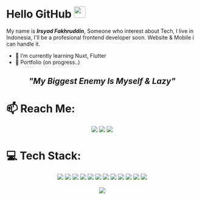 <h1>Hello GitHub <img src="https://github.com/TheDudeThatCode/TheDudeThatCode/blob/master/Assets/Hi.gif?raw=true" width="30"></h1>

<p>My name is <b><i>Irsyad Fakhruddin</i></b>, Someone who interest about Tech, I live in Indonesia, I'll be a profesional frontend developer soon. Website & Mobile i can handle it.</p>

- 🌱 I’m currently learning Nuxt, Flutter
- 📝 Portfolio (on progress..)

<h2 align="center"> <i>"My Biggest Enemy Is Myself & Lazy"</i></h2>

# 📫 Reach Me:
<div align="center">
  <a href="mailto:irsyad.f2004@gmail.com?subject = Feedback&body = Message" target="_blank"><img src="https://img.shields.io/badge/Gmail-D14836?style=for-the-badge&logo=gmail&logoColor=white"/></a>
  <a href="https://www.linkedin.com/in/irsyad-fakhruddin-b41034257/" target="_blank"><img src="https://img.shields.io/badge/linkedin-%230077B5.svg?style=for-the-badge&logo=linkedin&logoColor=white"/></a>
  <a href="https://www.instagram.com/_syadfn01/" target="_blank"><img src="https://img.shields.io/badge/Instagram-%23E4405F.svg?style=for-the-badge&logo=Instagram&logoColor=white"/></a>
</div>
  
# 💻 Tech Stack:
<div align="center">
  <img src="https://img.shields.io/badge/css3-%231572B6.svg?style=for-the-badge&logo=css3&logoColor=white"> 
  <img src="https://img.shields.io/badge/javascript-%23323330.svg?style=for-the-badge&logo=javascript&logoColor=%23F7DF1E"> 
  <img src="https://img.shields.io/badge/html5-%23E34F26.svg?style=for-the-badge&logo=html5&logoColor=white">
  <img src="https://img.shields.io/badge/dart-%230175C2.svg?style=for-the-badge&logo=dart&logoColor=white">
  <img src="https://img.shields.io/badge/bootstrap-%23563D7C.svg?style=for-the-badge&logo=bootstrap&logoColor=white">
  <img src="https://img.shields.io/badge/react-%2320232a.svg?style=for-the-badge&logo=react&logoColor=%2361DAFB">
  <img src="https://img.shields.io/badge/React_Router-CA4245?style=for-the-badge&logo=react-router&logoColor=white"> 
  <img src="https://img.shields.io/badge/redux-%23593d88.svg?style=for-the-badge&logo=redux&logoColor=white"> 
  <img src="https://img.shields.io/badge/Postman-FF6C37?style=for-the-badge&logo=postman&logoColor=white">
  <img src="https://img.shields.io/badge/tailwindcss-%2338B2AC.svg?style=for-the-badge&logo=tailwind-css&logoColor=white">
  <img src="https://img.shields.io/badge/Nuxt-002E3B?style=for-the-badge&logo=nuxtdotjs&logoColor=#00DC82">
  <img src="https://img.shields.io/badge/Flutter-%2302569B.svg?style=for-the-badge&logo=Flutter&logoColor=white">
</div>
</br>
<div align="center">
  <img src="https://github-readme-stats.vercel.app/api/top-langs/?username=MamankIrfa&theme=dark&hide_border=false&include_all_commits=false&count_private=false&layout=compact">
</div>
